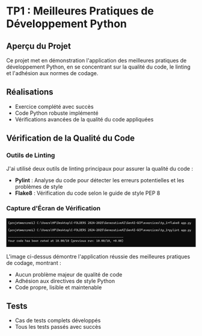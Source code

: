 # TP1 : Meilleures Pratiques de Développement Python

## Aperçu du Projet
Ce projet met en démonstration l'application des meilleures pratiques de développement Python, en se concentrant sur la qualité du code, le linting et l'adhésion aux normes de codage.

## Réalisations
- Exercice complété avec succès
- Code Python robuste implémenté
- Vérifications avancées de la qualité du code appliquées

## Vérification de la Qualité du Code
### Outils de Linting
J'ai utilisé deux outils de linting principaux pour assurer la qualité du code :
- **Pylint** : Analyse du code pour détecter les erreurs potentielles et les problèmes de style
- **Flake8** : Vérification du code selon le guide de style PEP 8

### Capture d'Écran de Vérification
![Vérification de Qualité Pylint et Flake8](..\Tp1_pylint_flake8.png)

L'image ci-dessus démontre l'application réussie des meilleures pratiques de codage, montrant :
- Aucun problème majeur de qualité de code
- Adhésion aux directives de style Python
- Code propre, lisible et maintenable

## Tests
- Cas de tests complets développés
- Tous les tests passés avec succès
